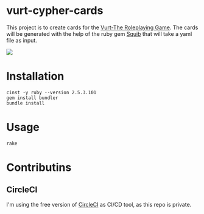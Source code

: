 # vurt-cypher-cards

This project is to create cards for the [Vurt-The Roleplaying Game](http://www.ravendeskgames.com/vurt-the-tabletop-roleplaying-game).
The cards will be generated with the help of the ruby gem [Squib](https://github.com/andymeneely/squib) that will take a yaml file as input.

![](https://travis-ci.org/Groumy/vurt-cypher-cards.svg?branch=master)

# Installation

```
cinst -y ruby --version 2.5.3.101
gem install bundler
bundle install
```

# Usage

```
rake
```

# Contributins

## CircleCI

I'm using the free version of [CircleCI](https://circleci.com/) as CI/CD tool, as this repo is private. 